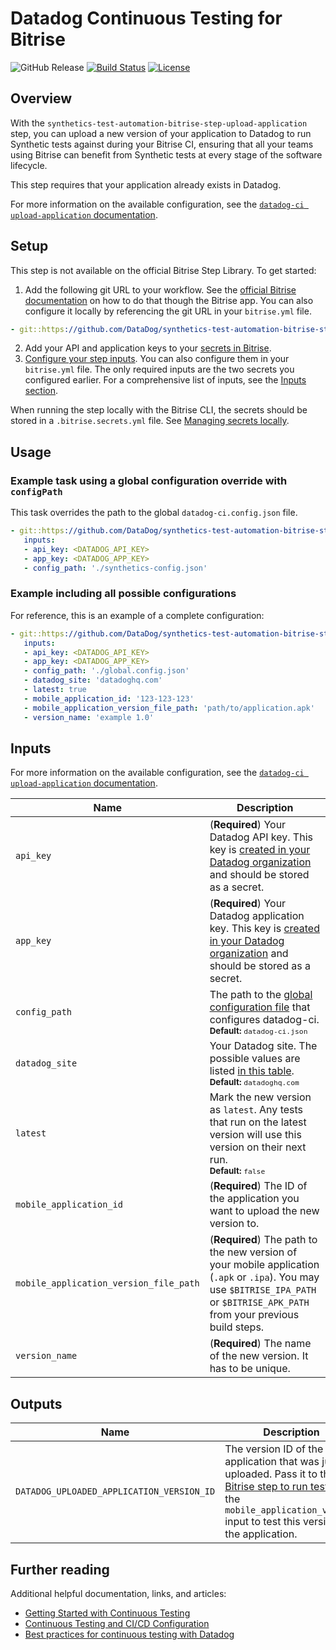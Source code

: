 # Datadog Continuous Testing for Bitrise

![GitHub Release](https://img.shields.io/github/v/release/DataDog/synthetics-test-automation-bitrise-step-upload-application)
[![Build Status](https://app.bitrise.io/app/2d252b25-8c31-427b-98e8-1d0b2bc484c1/status.svg?token=CiGeaNblC2veLBtAbTgmLQ&branch=main)](https://app.bitrise.io/app/2d252b25-8c31-427b-98e8-1d0b2bc484c1)
[![License](https://img.shields.io/badge/License-Apache%202.0-blue.svg)](https://opensource.org/licenses/Apache-2.0)

## Overview

With the `synthetics-test-automation-bitrise-step-upload-application` step, you can upload a new version of your application to Datadog to run Synthetic tests against during your Bitrise CI, ensuring that all your teams using Bitrise can benefit from Synthetic tests at every stage of the software lifecycle.

This step requires that your application already exists in Datadog.

For more information on the available configuration, see the [`datadog-ci upload-application` documentation][2].

## Setup

This step is not available on the official Bitrise Step Library.
To get started:

1. Add the following git URL to your workflow. See the [official Bitrise documentation][3] on how to do that though the Bitrise app. You can also configure it locally by referencing the git URL in your `bitrise.yml` file.

```yml
- git::https://github.com/DataDog/synthetics-test-automation-bitrise-step-upload-application.git@v2.5.0:
```

2. Add your API and application keys to your [secrets in Bitrise][4].
3. [Configure your step inputs][5]. You can also configure them in your `bitrise.yml` file. The only required inputs are the two secrets you configured earlier. For a comprehensive list of inputs, see the [Inputs section](#inputs).

When running the step locally with the Bitrise CLI, the secrets should be stored in a `.bitrise.secrets.yml` file. See [Managing secrets locally][6].

## Usage

### Example task using a global configuration override with `configPath`

This task overrides the path to the global `datadog-ci.config.json` file.

```yml
- git::https://github.com/DataDog/synthetics-test-automation-bitrise-step-upload-application.git@v2.5.0:
   inputs:
   - api_key: <DATADOG_API_KEY>
   - app_key: <DATADOG_APP_KEY>
   - config_path: './synthetics-config.json'
```

### Example including all possible configurations

For reference, this is an example of a complete configuration:

```yml
- git::https://github.com/DataDog/synthetics-test-automation-bitrise-step-upload-application.git@v2.5.0:
   inputs:
   - api_key: <DATADOG_API_KEY>
   - app_key: <DATADOG_APP_KEY>
   - config_path: './global.config.json'
   - datadog_site: 'datadoghq.com'
   - latest: true
   - mobile_application_id: '123-123-123'
   - mobile_application_version_file_path: 'path/to/application.apk'
   - version_name: 'example 1.0'
```

## Inputs

For more information on the available configuration, see the [`datadog-ci upload-application` documentation][2].

| Name                                   | Description                                                                                                                                                                                                                                                      |
| -------------------------------------- | ---------------------------------------------------------------------------------------------------------------------------------------------------------------------------------------------------------------------------------------------------------------- |
| `api_key`                              | (**Required**) Your Datadog API key. This key is [created in your Datadog organization][8] and should be stored as a secret.                                                                                                                                     |
| `app_key`                              | (**Required**) Your Datadog application key. This key is [created in your Datadog organization][8] and should be stored as a secret.                                                                                                                             |
| `config_path`                          | The path to the [global configuration file][9] that configures datadog-ci. <br><sub>**Default:** `datadog-ci.json`</sub>                                                                                                                                         |
| `datadog_site`                         | Your Datadog site. The possible values are listed [in this table][14]. <br><sub>**Default:** `datadoghq.com`</sub> <!-- partial <br><br>Set it to {{< region-param key="dd_site" code="true" >}} (ensure the correct SITE is selected on the right). partial --> |
| `latest`                               | Mark the new version as `latest`. Any tests that run on the latest version will use this version on their next run. <br><sub>**Default:** `false`</sub>                                                                                                          |
| `mobile_application_id`                | (**Required**) The ID of the application you want to upload the new version to.                                                                                                                                                                                  |
| `mobile_application_version_file_path` | (**Required**) The path to the new version of your mobile application (`.apk` or `.ipa`). You may use `$BITRISE_IPA_PATH` or `$BITRISE_APK_PATH` from your previous build steps.                                                                                 |
| `version_name`                         | (**Required**) The name of the new version. It has to be unique.                                                                                                                                                                                                 |

## Outputs

| Name                                      | Description                                                                                                                                                                                   |
| ----------------------------------------- | --------------------------------------------------------------------------------------------------------------------------------------------------------------------------------------------- |
| `DATADOG_UPLOADED_APPLICATION_VERSION_ID` | The version ID of the application that was just uploaded. Pass it to the [Bitrise step to run tests][10] with the `mobile_application_version` input to test this version of the application. |

## Further reading

Additional helpful documentation, links, and articles:

- [Getting Started with Continuous Testing][13]
- [Continuous Testing and CI/CD Configuration][11]
- [Best practices for continuous testing with Datadog][12]

[2]: https://docs.datadoghq.com/continuous_testing/cicd_integrations/configuration/?tab=npm#upload-application-command
[3]: https://devcenter.bitrise.io/en/steps-and-workflows/introduction-to-steps/adding-steps-to-a-workflow.html#adding-steps-from-alternative-sources
[4]: https://devcenter.bitrise.io/en/builds/secrets.html#setting-a-secret
[5]: https://devcenter.bitrise.io/en/steps-and-workflows/introduction-to-steps/step-inputs.html
[6]: https://devcenter.bitrise.io/en/bitrise-cli/managing-secrets-locally.html
[8]: https://docs.datadoghq.com/account_management/api-app-keys/
[9]: https://docs.datadoghq.com/continuous_testing/cicd_integrations/configuration/?tab=npm#global-configuration-file
[10]: https://github.com/DataDog/synthetics-test-automation-bitrise-step-run-tests
[11]: https://docs.datadoghq.com/continuous_testing/cicd_integrations/configuration
[12]: https://www.datadoghq.com/blog/best-practices-datadog-continuous-testing/
[13]: https://docs.datadoghq.com/getting_started/continuous_testing/
[14]: https://docs.datadoghq.com/getting_started/site/#access-the-datadog-site
